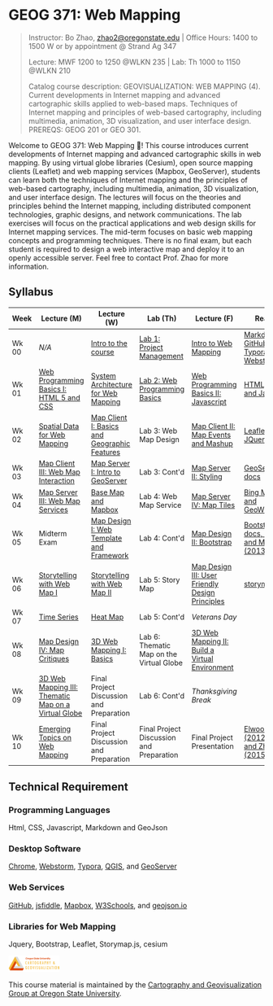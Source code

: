 # GEOG 371: Web Mapping
>
>Instructor: Bo Zhao, zhao2@oregonstate.edu | Office Hours: 1400 to 1500 W or by appointment @ Strand Ag 347
>
>Lecture: MWF 1200 to 1250 @WLKN 235 | Lab: Th 1000 to 1150 @WLKN 210
>
>Catalog course description: GEOVISUALIZATION: WEB MAPPING (4).
>Current developments in Internet mapping and advanced cartographic skills applied to web-based maps. Techniques of Internet mapping and principles of web-based cartography, including multimedia, animation, 3D visualization, and user interface design. PREREQS: GEOG 201 or GEO 301.

Welcome to GEOG 371: Web Mapping :gift_heart:! This course introduces current developments of Internet mapping and advanced cartographic skills in web mapping.  By using virtual globe libraries (Cesium), open source mapping clients (Leaflet) and web mapping services (Mapbox, GeoServer), students can learn both the techniques of Internet mapping and the principles of web-based cartography, including multimedia, animation, 3D visualization, and user interface design. The lectures will focus on the theories and principles behind the Internet mapping, including distributed component technologies, graphic designs, and network communications. The lab exercises will focus on the practical applications and web design skills for Internet mapping services. The mid-term focuses on basic web mapping concepts and programming techniques. There is no final exam, but each student is required to design a web interactive map and deploy it to an openly accessible server. Feel free to contact Prof. Zhao for more information.

## Syllabus

| Week  | Lecture (M)                              | Lecture (W)                              | Lab (Th)                                 | Lecture (F)                              | Reading                                  |
| ----- | ---------------------------------------- | ---------------------------------------- | ---------------------------------------- | ---------------------------------------- | ---------------------------------------- |
| Wk 00 | *N/A*                                      | [Intro to the course](lectures/lec01)                      | [Lab 1: Project Management](labs/lab01)                | [Intro to Web Mapping](lectures/lec02)                     | [Markdown, GitHub,  Typora, and Webstorm](readings/wk00.md) |
| Wk 01 | [Web Programming Basics I: HTML 5 and CSS](lectures/lec03) | [System Architecture for Web Mapping](lectures/lec04)                 | [Lab 2: Web Programming Basics](labs/lab02)            | [Web Programming Basics II: Javascript](lectures/lec05) | [HTML, CSS and Javascript](readings/wk01.md)                 |
| Wk 02 | [Spatial Data for Web Mapping](lectures/lec06)             | [Map Client I: Basics and Geographic Features](lectures/lec07) | Lab 3: Web Map Design                    | [Map Client II: Map Events and Mashup](lectures/lec08)     | [Leaflet and JQuery](readings/wk02.md)                       |
| Wk 03 | [Map Client III: Web Map Interaction](lectures/lec09)      | [Map Server I: Intro to GeoServer](lectures/lec10)         | Lab 3: Cont'd                            | [Map Server II: Styling](lectures/lec11)                   | [GeoServer docs](readings/wk03.md)                           |
| Wk 04 | [Map Server III: Web Map Services](lectures/lec12)         | [Base Map and Mapbox](lectures/lec13)                      | Lab 4: Web Map Service                   | [Map Server IV: Map Tiles](lectures/lec14)                 | [Bing Map Tile, and GeoWebCache](readings/wk04.md)           |
| Wk 05 | Midterm Exam                             | [Map Design I: Web Template and Framework](lectures/lec15) | Lab 4: Cont'd                            | [Map Design II: Bootstrap](lectures/lec16)                 | [Bootstrap docs, Kosara and Mackinlay (2013)](readings/wk05.md) |
| Wk 06 | [Storytelling with Web Map I](lectures/lec17)              | [Storytelling with Web Map II](lectures/lec18)             | Lab 5: Story Map                         | [Map Design III: User Friendly Design Principles](lectures/lec19) | [storymap.js](readings/wk06.md)                              |
| Wk 07 | [Time Series](lectures/lec20)                              | [Heat Map](lectures/lec21)                                 | Lab 5: Cont'd                            | *Veterans Day*                             |                                          |
| Wk 08 | [Map Design IV: Map Critiques](lectures/lec22)             | [3D Web Mapping I: Basics](lectures/lec23)                 | Lab 6:  Thematic Map on the Virtual Globe | [3D Web Mapping II: Build a Virtual Environment](lectures/lec24) |                                          |
| Wk 09 | [3D Web Mapping III: Thematic Map on a Virtual Globe](lectures/lec25) | Final Project Discussion and Preparation | Lab 6: Cont'd                            | *Thanksgiving Break*                       |                                          |
| Wk 10 | [Emerging Topics on Web Mapping](lectures/lec26)           | Final Project Discussion and Preparation | Final Project Discussion and Preparation | Final Project Presentation               | [Elwood et al. (2012), Sui and Zhao (2015)](readings/wk10.md) |

## Technical Requirement

### Programming Languages

Html, CSS, Javascript, Markdown and GeoJson

### Desktop Software
	
[Chrome](https://www.google.com/chrome/browser/desktop/index.html), [Webstorm](https://www.jetbrains.com/webstorm/buy/#edition=discounts), [Typora](https://typora.io), [QGIS](http://www.qgis.org/en/site/), and [GeoServer](http://geoserver.org/)
	
### Web Services

[GitHub](https://github.com/), [jsfiddle](https://jsfiddle.net/), [Mapbox](https://www.mapbox.com/), [W3Schools](https://www.w3schools.com/), and [geojson.io](http://geojson.io)
	
### Libraries for Web Mapping
	
Jquery, Bootstrap, Leaflet, Storymap.js, cesium


<img src="resources/img/logo.png" width="20%" height="20%" />

This course material is maintained by the [Cartography and Geovisualization Group at Oregon State University](http://geoviz.ceoas.oregonstate.edu). 
